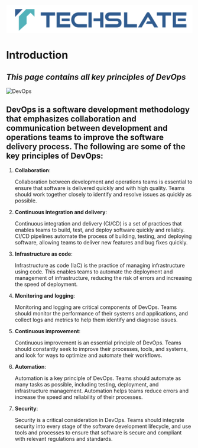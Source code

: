 ![TechSlate](../global/images/ts.png)

# Introduction 

## *This page contains all key principles of DevOps*

![DevOps](images/devops_principles.jpg)

## DevOps is a software development methodology that emphasizes collaboration and communication between development and operations teams to improve the software delivery process. The following are some of the key principles of DevOps:


1. **Collaboration**: 

   Collaboration between development and operations teams is essential to ensure that software is delivered quickly and with high quality. Teams should work together closely to identify and resolve issues as quickly as possible.

2. **Continuous integration and delivery**: 

   Continuous integration and delivery (CI/CD) is a set of practices that enables teams to build, test, and deploy software quickly and reliably. CI/CD pipelines automate the process of building, testing, and deploying software, allowing teams to deliver new features and bug fixes quickly.

3. **Infrastructure as code**: 
   
   Infrastructure as code (IaC) is the practice of managing infrastructure using code. This enables teams to automate the deployment and management of infrastructure, reducing the risk of errors and increasing the speed of deployment.

4. **Monitoring and logging**: 

   Monitoring and logging are critical components of DevOps. Teams should monitor the performance of their systems and applications, and collect logs and metrics to help them identify and diagnose issues.

5. **Continuous improvement**: 

   Continuous improvement is an essential principle of DevOps. Teams should constantly seek to improve their processes, tools, and systems, and look for ways to optimize and automate their workflows.

6. **Automation**: 

   Automation is a key principle of DevOps. Teams should automate as many tasks as possible, including testing, deployment, and infrastructure management. Automation helps teams reduce errors and increase the speed and reliability of their processes.

7. **Security**: 

   Security is a critical consideration in DevOps. Teams should integrate security into every stage of the software development lifecycle, and use tools and processes to ensure that software is secure and compliant with relevant regulations and standards.